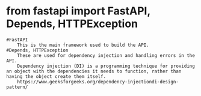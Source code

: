 # from fastapi import FastAPI, Depends, HTTPException
    #FastAPI
        This is the main framework used to build the API.
    #Depends, HTTPException
        These are used for dependency injection and handling errors in the API.
        Dependency injection (DI) is a programming technique for providing an object with the dependencies it needs to function, rather than having the object create them itself.
        https://www.geeksforgeeks.org/dependency-injectiondi-design-pattern/